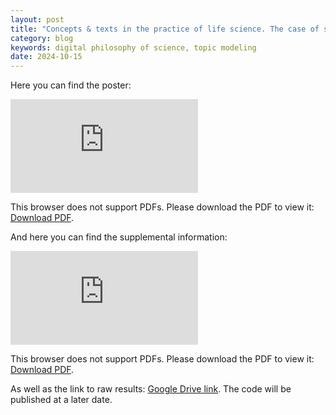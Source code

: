 ```yaml
---
layout: post
title: "Concepts & texts in the practice of life science. The case of signaling - poster & supplemental information"
category: blog
keywords: digital philosophy of science, topic modeling
date: 2024-10-15
---
```


Here you can find the poster:

<object data="https://wiktor.rorot.pl/files/rorot-signaling-poster-minnesota.pdf" type="application/pdf" width="100%" height="750px">
    <embed src="https://wiktor.rorot.pl/files/rorot-signaling-poster-minnesota.pdf" type="application/pdf">
        <p>This browser does not support PDFs. Please download the PDF to view it: <a href="https://wiktor.rorot.pl/files/rorot-signaling-poster-minnesota.pdf.pdf" target="_blank">Download PDF</a>.</p>
    </embed>
</object>

And here you can find the supplemental information:

<object data="https://wiktor.rorot.pl/files/rorot-signaling-poster-minnesota-suppl.pdf" type="application/pdf" width="100%" height="750px">
    <embed src="https://wiktor.rorot.pl/files/rorot-signaling-poster-minnesota-suppl.pdf" type="application/pdf">
        <p>This browser does not support PDFs. Please download the PDF to view it: <a href="https://wiktor.rorot.pl/files/rorot-signaling-poster-minnesota-suppl.pdf" target="_blank">Download PDF</a>.</p>
    </embed>
</object>

As well as the link to raw results: [Google Drive link](https://drive.google.com/drive/folders/1-GhuWpyBuoOzwBMRdfY4kPngo66xR7Az?usp=sharing). The code will be published at a later date.